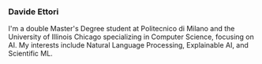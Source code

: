 ### Davide Ettori

I'm a double Master's Degree student at Politecnico di Milano and the University of Illinois Chicago specializing in Computer Science, focusing on AI.
My interests include Natural Language Processing, Explainable AI, and Scientific ML. 
